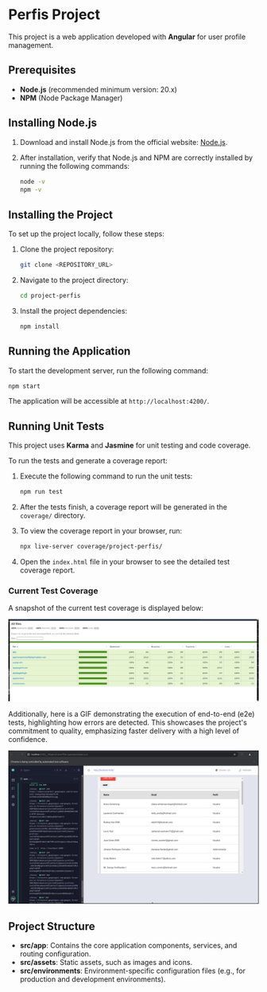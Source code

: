 # Perfis Project

This project is a web application developed with **Angular** for user profile management.

## Prerequisites

- **Node.js** (recommended minimum version: 20.x)
- **NPM** (Node Package Manager)

## Installing Node.js

1. Download and install Node.js from the official website: [Node.js](https://nodejs.org).
2. After installation, verify that Node.js and NPM are correctly installed by running the following commands:

   ```bash
   node -v
   npm -v
   ```

## Installing the Project

To set up the project locally, follow these steps:

1. Clone the project repository:

   ```bash
   git clone <REPOSITORY_URL>
   ```

2. Navigate to the project directory:

   ```bash
   cd project-perfis
   ```

3. Install the project dependencies:

   ```bash
   npm install
   ```

## Running the Application

To start the development server, run the following command:

```bash
npm start
```

The application will be accessible at `http://localhost:4200/`.

## Running Unit Tests

This project uses **Karma** and **Jasmine** for unit testing and code coverage.

To run the tests and generate a coverage report:

1. Execute the following command to run the unit tests:

   ```bash
   npm run test
   ```

2. After the tests finish, a coverage report will be generated in the `coverage/` directory.

3. To view the coverage report in your browser, run:

   ```bash
   npx live-server coverage/project-perfis/
   ```

4. Open the `index.html` file in your browser to see the detailed test coverage report.

### Current Test Coverage

A snapshot of the current test coverage is displayed below:

![Test Coverage Report](docs/img-01.png)

Additionally, here is a GIF demonstrating the execution of end-to-end (e2e) tests, highlighting how errors are detected. This showcases the project's commitment to quality, emphasizing faster delivery with a high level of confidence.

![E2E Test Execution](docs/img-02.gif)

## Project Structure

- **src/app**: Contains the core application components, services, and routing configuration.
- **src/assets**: Static assets, such as images and icons.
- **src/environments**: Environment-specific configuration files (e.g., for production and development environments).
